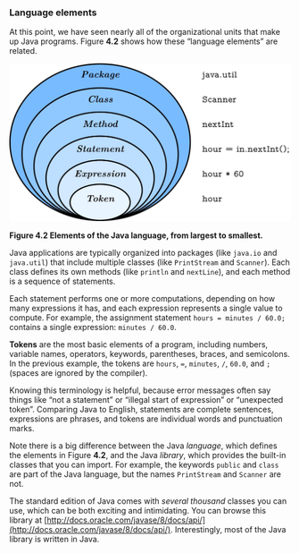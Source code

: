 ###  Language elements



At this point, we have seen nearly all of the organizational units that make up Java programs.
Figure **4.2** shows how these “language elements” are related.

![Figure 4.2 Elements of the Java language, from largest to smallest.](figs/package.jpg)

**Figure 4.2 Elements of the Java language, from largest to smallest.**


Java applications are typically organized into packages (like `java.io` and `java.util`) that include multiple classes (like `PrintStream` and `Scanner`).
Each class defines its own methods (like `println` and `nextLine`), and each method is a sequence of statements.

Each statement performs one or more computations, depending on how many expressions it has, and each expression represents a single value to compute.
For example, the assignment statement `hours = minutes / 60.0;` contains a single expression: `minutes / 60.0`.

**Tokens** are the most basic elements of a program, including numbers, variable names, operators, keywords, parentheses, braces, and semicolons.
In the previous example, the tokens are `hours`, `=`, `minutes`, `/`, `60.0`, and `;` (spaces are ignored by the compiler).


Knowing this terminology is helpful, because error messages often say things like “not a statement” or “illegal start of expression” or “unexpected token”.
Comparing Java to English, statements are complete sentences, expressions are phrases, and tokens are individual words and punctuation marks.

Note there is a big difference between the Java *language*, which defines the elements in Figure **4.2**, and the Java *library*, which provides the built-in classes that you can import.
For example, the keywords `public` and `class` are part of the Java language, but the names `PrintStream` and `Scanner` are not.

The standard edition of Java comes with *several thousand* classes you can use, which can be both exciting and intimidating.
You can browse this library at [http://docs.oracle.com/javase/8/docs/api/](http://docs.oracle.com/javase/8/docs/api/).
Interestingly, most of the Java library is written in Java.